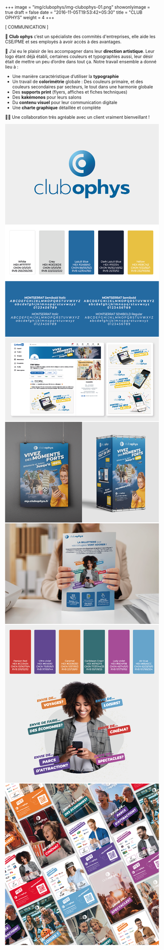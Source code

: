 +++
image = "img/clubophys/img-clubophys-01.png"
showonlyimage = true
draft = false
date = "2016-11-05T19:53:42+05:30"
title = "CLUB OPHYS"
weight = 4
+++


[ COMMUNICATION ]
<!--more-->

🎁 **Club ophys** c’est un spécialiste des commités d'entreprises, elle aide les CSE/PME et ses employés à avoir accès à des avantages.

📌 J’ai eu le plaisir de les accompagner dans leur **direction artistique**. Leur logo étant déjà établi, certaines couleurs et typographies aussi, leur désir était de mettre un peu d’ordre dans tout ça. Notre travail ensemble a donné lieu à : 
- Une manière caractéristique d’utiliser la **typographie**
- Un travail de **colorimétrie** globale : Des couleurs primaire, et des couleurs secondaires par secteurs, le tout dans une harmonie globale
- Des **supports print** (flyers, affiches et fiches techniques)
- Des **kakémonos** pour leurs salons
- Du **contenu visuel** pour leur communication digitale
- Une **charte graphique** détaillée et complète

👌🏻  Une collaboration très agréable avec un client vraiment bienveillant !

![This is me][1]
![This is me][2]
![This is me][3]
![This is me][4]
![This is me][5]
![This is me][6]
![This is me][7]

[1]: /img/clubophys/img-clubophys-01.png
[2]: /img/clubophys/img-clubophys-02.png
[3]: /img/clubophys/img-clubophys-03.png
[4]: /img/clubophys/img-clubophys-04.png
[5]: /img/clubophys/img-clubophys-05.png
[6]: /img/clubophys/img-clubophys-06.png
[7]: /img/clubophys/img-clubophys-07.png

